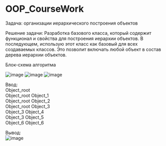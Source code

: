 # OOP_CourseWork

Задача: организации иерархического построения объектов</br>

Решение задачи: 
Разработка базового класса, который содержит функционал и свойства для построения
иерархии объектов.
В последующем, использую этот класс как базовый для всех
создаваемых классов. Это позволит включать любой объект в состав дерева
иерархии объектов.

Блок-схема алгоритма</br>

<img>![image](https://github.com/Alexa6748/OOP_CourseWork/assets/73139557/186b55a7-b1e0-453c-8d0a-5528645f31d2)
<img>![image](https://github.com/Alexa6748/OOP_CourseWork/assets/73139557/762338ce-2f82-4095-b1d9-ec9ce885e43b)
<img>![image](https://github.com/Alexa6748/OOP_CourseWork/assets/73139557/fffe623d-fa54-4f7b-8d26-ec31c35d0ccd)

Ввод:</br>
Object_root</br>
Object_root Object_1</br>
Object_root Object_2</br>
Object_root Object_3</br>
Object_3 Object_4</br>
Object_3 Object_5</br>
Object_6 Object_6</br>

Вывод:</br>
<img>![image](https://github.com/Alexa6748/OOP_CourseWork/assets/73139557/448c1792-55c3-4b8e-a1fd-0dfe42722257)
